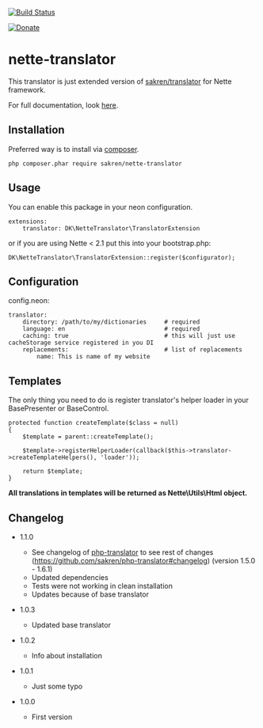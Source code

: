 [![Build Status](https://travis-ci.org/sakren/nette-translator.png?branch=master)](https://travis-ci.org/sakren/nette-translator)

[![Donate](http://b.repl.ca/v1/donate-PayPal-brightgreen.png)](https://www.paypal.com/cgi-bin/webscr?cmd=_s-xclick&hosted_button_id=S3EYEQST8ZD5Y)

# nette-translator

This translator is just extended version of [sakren/translator](https://github.com/sakren/php-translator) for Nette framework.

For full documentation, look [here](https://github.com/sakren/php-translator/blob/master/README.md).

## Installation

Preferred way is to install via [composer](http://getcomposer.org/).

```
php composer.phar require sakren/nette-translator
```

## Usage

You can enable this package in your neon configuration.

```
extensions:
	translator: DK\NetteTranslator\TranslatorExtension
```

or if you are using Nette < 2.1 put this into your bootstrap.php:

```
DK\NetteTranslator\TranslatorExtension::register($configurator);
```

## Configuration

config.neon:

```
translator:
	directory: /path/to/my/dictionaries		# required
	language: en							# required
	caching: true							# this will just use cacheStorage service registered in you DI
	replacements:							# list of replacements
		name: This is name of my website
```

## Templates

The only thing you need to do is register translator's helper loader in your BasePresenter or BaseControl.

```
protected function createTemplate($class = null)
{
	$template = parent::createTemplate();

	$template->registerHelperLoader(callback($this->translator->createTemplateHelpers(), 'loader'));

	return $template;
}
```

**All translations in templates will be returned as Nette\Utils\Html object.**

## Changelog

* 1.1.0
	+ See changelog of [php-translator]() to see rest of changes (https://github.com/sakren/php-translator#changelog) (version 1.5.0 - 1.6.1)
	+ Updated dependencies
	+ Tests were not working in clean installation
	+ Updates because of base translator

* 1.0.3
	+ Updated base translator

* 1.0.2
	+ Info about installation

* 1.0.1
	+ Just some typo

* 1.0.0
	+ First version